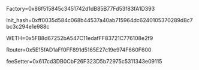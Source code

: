 Factory=0x86f515845c3451742d1dB85B77Fd53f83fA1D393

Init_hash=0xff0035d584c068b44537a40ab715964dc6240105370289d8c7bc3c294e1e988c

WETH=0x5FB8d67252bA547C11edafFF83721C776108e2f9

Router=0x5E15fAD1aFf0FF891d5165E27c19e974F660F600

feeSetter=0x617cd3DB0CbF26F323D5b72975c5311343e09115
